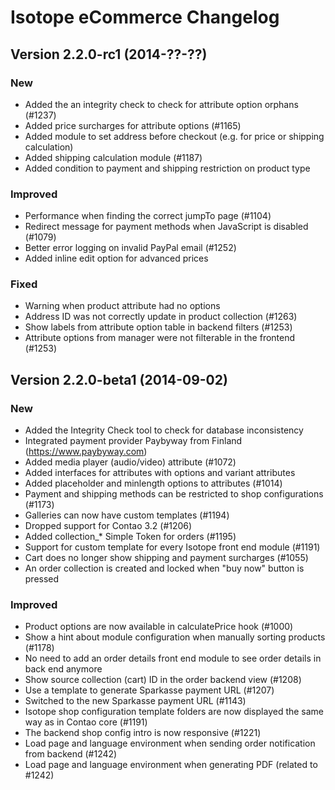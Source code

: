 Isotope eCommerce Changelog
===========================

Version 2.2.0-rc1 (2014-??-??)
--------------------------------

### New
- Added the an integrity check to check for attribute option orphans (#1237)
- Added price surcharges for attribute options (#1165)
- Added module to set address before checkout (e.g. for price or shipping calculation)
- Added shipping calculation module (#1187)
- Added condition to payment and shipping restriction on product type

### Improved
- Performance when finding the correct jumpTo page (#1104)
- Redirect message for payment methods when JavaScript is disabled (#1079)
- Better error logging on invalid PayPal email (#1252)
- Added inline edit option for advanced prices

### Fixed
- Warning when product attribute had no options
- Address ID was not correctly update in product collection (#1263)
- Show labels from attribute option table in backend filters (#1253)
- Attribute options from manager were not filterable in the frontend (#1253)


Version 2.2.0-beta1 (2014-09-02)
--------------------------------

### New
- Added the Integrity Check tool to check for database inconsistency
- Integrated payment provider Paybyway from Finland (https://www.paybyway.com)
- Added media player (audio/video) attribute (#1072)
- Added interfaces for attributes with options and variant attributes
- Added placeholder and minlength options to attributes (#1014)
- Payment and shipping methods can be restricted to shop configurations (#1173)
- Galleries can now have custom templates (#1194)
- Dropped support for Contao 3.2 (#1206)
- Added collection_* Simple Token for orders (#1195)
- Support for custom template for every Isotope front end module (#1191)
- Cart does no longer show shipping and payment surcharges (#1055)
- An order collection is created and locked when "buy now" button is pressed

### Improved
- Product options are now available in calculatePrice hook (#1000)
- Show a hint about module configuration when manually sorting products (#1178)
- No need to add an order details front end module to see order details in back end anymore
- Show source collection (cart) ID in the order backend view (#1208)
- Use a template to generate Sparkasse payment URL (#1207)
- Switched to the new Sparkasse payment URL (#1143)
- Isotope shop configuration template folders are now displayed the same way as in Contao core (#1191)
- The backend shop config intro is now responsive (#1221)
- Load page and language environment when sending order notification from backend (#1242)
- Load page and language environment when generating PDF (related to #1242)